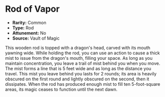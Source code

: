 # Rod of Vapor

- **Rarity:** Common
- **Type:** Rod
- **Attunement:** No
- **Source:** Vault of Magic

This wooden rod is topped with a dragon's head, carved with its mouth yawning wide. While holding the rod, you can use an action to cause a thick mist to issue from the dragon's mouth, filling your space. As long as you maintain concentration, you leave a trail of mist behind you when you move. The mist forms a line that is 5 feet wide and as long as the distance you travel. This mist you leave behind you lasts for 2 rounds; its area is heavily obscured on the first round and lightly obscured on the second, then it dissipates. When the rod has produced enough mist to fill ten 5-foot-square areas, its magic ceases to function until the next dawn.
